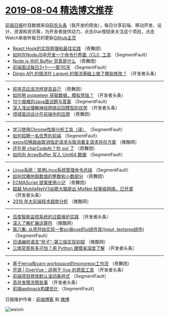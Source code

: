 # [2019-08-04 精选博文推荐](http://hao.caibaojian.com/date/2019/08/04)

[前端日报](http://caibaojian.com/c/news)栏目数据来自[码农头条](http://hao.caibaojian.com/)（我开发的爬虫），每日分享前端、移动开发、设计、资源和资讯等，为开发者提供动力，点击Star按钮来关注这个项目，点击Watch来收听每日的更新[Github主页](https://github.com/kujian/frontendDaily)
* [React Hook的实现原理和最佳实践](http://hao.caibaojian.com/119517.html) （奇舞团）
* [如何在NodeJS中开发一个命令行界面（CLI）工具](http://hao.caibaojian.com/120407.html) （SegmentFault）
* [Node.js 中的 Buffer 究竟是什么](http://hao.caibaojian.com/120400.html) （奇舞团）
* [前端面试每日3+1——第110天](http://hao.caibaojian.com/120408.html) （SegmentFault）
* [Dingo API 的限流在 Laravel 的限流基础上做了哪些修改？](http://hao.caibaojian.com/120359.html) （开发者头条）

***
* [程序员应该怎样提高自己](http://hao.caibaojian.com/119568.html) （奇舞团）
* [如何用 pyppeteer 获取数据，模拟登陆？](http://hao.caibaojian.com/120360.html) （开发者头条）
* [10个艰难的Java面试题与答案](http://hao.caibaojian.com/120329.html) （SegmentFault）
* [深入浅出理解神经网络召回模型的优势](http://hao.caibaojian.com/120361.html) （开发者头条）
* [领域驱动设计在前端中的应用](http://hao.caibaojian.com/120396.html) （奇舞团）

***
* [学习使用Chrome性能分析工具（译）](http://hao.caibaojian.com/120410.html) （SegmentFault）
* [如何招聘一名优秀的前端](http://hao.caibaojian.com/120330.html) （SegmentFault）
* [axios切换路由取消指定请求与取消重复请求并存方案](http://hao.caibaojian.com/120379.html) （推酷网）
* [还在用 charCodeAt？你 out 了](http://hao.caibaojian.com/120397.html) （奇舞团）
* [如何向 ArrayBuffer 写入 Uint64 数据](http://hao.caibaojian.com/120411.html) （SegmentFault）

***
* [Linux系统：常用Linux系统管理命令总结](http://hao.caibaojian.com/120331.html) （SegmentFault）
* [如何优雅地取数值的整数和小数部分](http://hao.caibaojian.com/120398.html) （奇舞团）
* [ECMAScript 提案使用小记](http://hao.caibaojian.com/120399.html) （奇舞团）
* [超越 MobileNetV3谷歌大脑提出 MixNet 轻量级网络，已开源](http://hao.caibaojian.com/120354.html) （开发者头条）
* [2019 年大前端技术趋势分析](http://hao.caibaojian.com/120382.html) （推酷网）

***
* [百度智能监控系统的过载保护实践](http://hao.caibaojian.com/120355.html) （开发者头条）
* [深入了解扩展运算符](http://hao.caibaojian.com/120385.html) （推酷网）
* [第八集: 从零开始实现一套pc端vue的ui组件库(input, textarea组件)](http://hao.caibaojian.com/120404.html) （SegmentFault）
* [日语编程语言&quot;抚子&quot;-第三版实现初探](http://hao.caibaojian.com/120386.html) （推酷网）
* [三体究竟有多可怕？用 Python 建模来深度了解](http://hao.caibaojian.com/120347.html) （开发者头条）

***
* [基于lerna和yarn workspace的monorepo工作流](http://hao.caibaojian.com/116863.html) （奇舞团）
* [开源 | OverVue：适用于 Vue 的原型工具](http://hao.caibaojian.com/120358.html) （开发者头条）
* [前端项目修改默认滚动条样式](http://hao.caibaojian.com/120337.html) （SegmentFault）
* [高并发限流那些事](http://hao.caibaojian.com/120348.html) （开发者头条）
* [前端webpack构建优化](http://hao.caibaojian.com/120338.html) （SegmentFault）

日报维护作者：[前端博客](http://caibaojian.com/) 和 [微博](http://caibaojian.com/go/weibo)

![weixin](https://user-images.githubusercontent.com/3055447/38468989-651132ac-3b80-11e8-8e6b-15122322a9d7.png)